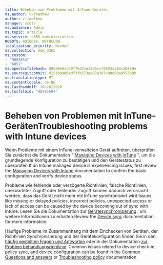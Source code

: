 ```yaml
---
title: Beheben von Problemen mit InTune-Geräten
ms.author: v-jmathew
author: v-jmathew
manager: scotv
ms.audience: Admin
ms.topic: article
ms.service: o365-administration
ROBOTS: NOINDEX, NOFOLLOW
localization_priority: Normal
ms.collection: Adm_O365
ms.custom:
- "9003834"
- "6851"
ms.openlocfilehash: 80d09a9ccb9f76d35a12e5cc70903aa03ca0819e
ms.sourcegitcommit: d151b09064df3fb573ae07a387a08d98a9553b9b
ms.translationtype: MT
ms.contentlocale: de-DE
ms.lasthandoff: 10/28/2020
ms.locfileid: "48785597"
---
```

# <a name="troubleshooting-problems-with-intune-devices"></a><span data-ttu-id="90ea7-102">Beheben von Problemen mit InTune-Geräten</span><span class="sxs-lookup"><span data-stu-id="90ea7-102">Troubleshooting problems with Intune devices</span></span>

<span data-ttu-id="90ea7-103">Wenn Probleme mit einem InTune-verwalteten Gerät auftreten, überprüfen Sie zunächst die Dokumentation " [Managing Devices with InTune](https://docs.microsoft.com/mem/intune/protect/endpoint-security-manage-devices) ", um die grundlegende Konfiguration zu bestätigen und den Gerätestatus zu überprüfen.</span><span class="sxs-lookup"><span data-stu-id="90ea7-103">If an Intune managed device is experiencing issues, first review the [Managing Devices with Intune](https://docs.microsoft.com/mem/intune/protect/endpoint-security-manage-devices) documentation to confirm the basic configuration and verify device status.</span></span>

<span data-ttu-id="90ea7-104">Probleme wie fehlende oder verzögerte Richtlinien, falsche Richtlinien, unerwarteter Zugriff oder fehlender Zugriff können dadurch verursacht werden, dass das Gerät nicht mehr mit InTune synchronisiert wird.</span><span class="sxs-lookup"><span data-stu-id="90ea7-104">Issues like missing or delayed policies, incorrect policies, unexpected access or lack of access can be caused by the device becoming out of sync with Intune.</span></span> <span data-ttu-id="90ea7-105">Lesen Sie die Dokumentation zur [Gerätesynchronisierung](https://docs.microsoft.com/mem/intune/remote-actions/device-sync) , um weitere Informationen zu erhalten.</span><span class="sxs-lookup"><span data-stu-id="90ea7-105">Review the [Device sync](https://docs.microsoft.com/mem/intune/remote-actions/device-sync) documentation for more information.</span></span>

<span data-ttu-id="90ea7-106">Häufige Probleme im Zusammenhang mit dem Einchecken von Geräten, der Richtlinien Synchronisierung und der Gerätekonfiguration finden Sie in den [häufig gestellten Fragen und Antworten](https://docs.microsoft.com/mem/intune/configuration/device-profile-troubleshoot) oder in der Dokumentation [zur Problem behandlungsrichtlinie](https://docs.microsoft.com/mem/intune/configuration/troubleshoot-policies-in-microsoft-intune) .</span><span class="sxs-lookup"><span data-stu-id="90ea7-106">Common issues related to device check-in, policy sync, and device configuration can be found in the [Common Questions and answers](https://docs.microsoft.com/mem/intune/configuration/device-profile-troubleshoot) or [Troubleshooting policy](https://docs.microsoft.com/mem/intune/configuration/troubleshoot-policies-in-microsoft-intune) documentation.</span></span>
